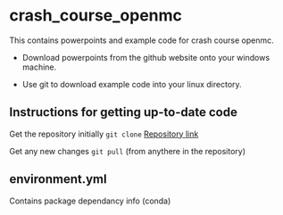 # crash_course_openmc
This contains powerpoints and example code for crash course openmc.

- Download powerpoints from the github website onto your windows machine.

- Use git to download example code into your linux directory.

## Instructions for getting up-to-date code
Get the repository initially ```git clone``` [Repository link](https://github.com/williamhm412/crash_course_openmc#)

Get any new changes ```git pull``` (from anythere in the repository)

## environment.yml
Contains package dependancy info (conda)